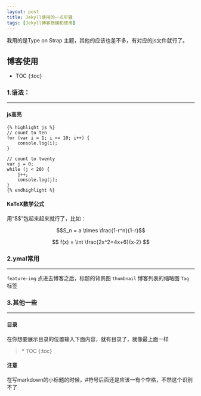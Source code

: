 ```yaml
---
layout: post
title: Jekyll使用的一点牢骚
tags: [Jekyll博客搭建和使用]
---
```


我用的是Type on Strap 主题，其他的应该也差不多，有对应的js文件就行了。

## 博客使用

* TOC
{:toc}

### 1.语法：
---
#### js高亮
    {% highlight js %}
    // count to ten
    for (var i = 1; i <= 10; i++) {
        console.log(i);
    }
    
    // count to twenty
    var j = 0;
    while (j < 20) {
        j++;
        console.log(j);
    }
    {% endhighlight %}

#### KaTeX数学公式

用“\$\$”包起来起来就行了，比如：
   
   
   $$S_n = a \times \frac{1-r^n}{1-r}$$

   $$ f(x) = \int \frac{2x^2+4x+6}{x-2} $$


### 2.ymal常用
---
`feature-img` 点进去博客之后，标题的背景图
`thumbnail` 博客列表的缩略图
`Tag` 标签


### 3.其他一些
---
#### 目录
在你想要展示目录的位置输入下面内容，就有目录了，就像最上面一样

> \* TOC
  {:toc}
  
#### 注意
在写markdown的小标题的时候，\#符号后面还是应该一有个空格，不然这个识别不了 